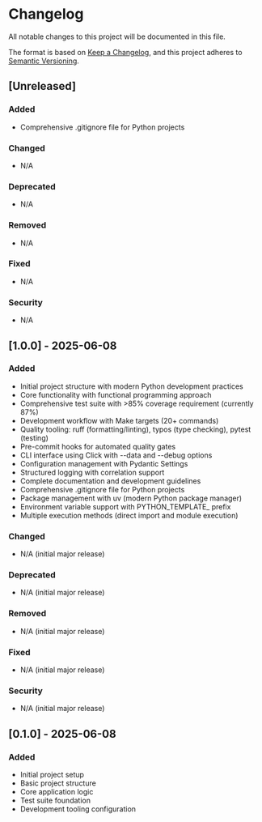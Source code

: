 # Changelog

All notable changes to this project will be documented in this file.

The format is based on [Keep a Changelog](https://keepachangelog.com/en/1.0.0/),
and this project adheres to [Semantic Versioning](https://semver.org/spec/v2.0.0.html).

## [Unreleased]

### Added
- Comprehensive .gitignore file for Python projects

### Changed
- N/A

### Deprecated
- N/A

### Removed
- N/A

### Fixed
- N/A

### Security
- N/A

## [1.0.0] - 2025-06-08

### Added
- Initial project structure with modern Python development practices
- Core functionality with functional programming approach
- Comprehensive test suite with >85% coverage requirement (currently 87%)
- Development workflow with Make targets (20+ commands)
- Quality tooling: ruff (formatting/linting), typos (type checking), pytest (testing)
- Pre-commit hooks for automated quality gates
- CLI interface using Click with --data and --debug options
- Configuration management with Pydantic Settings
- Structured logging with correlation support
- Complete documentation and development guidelines
- Comprehensive .gitignore file for Python projects
- Package management with uv (modern Python package manager)
- Environment variable support with PYTHON_TEMPLATE_ prefix
- Multiple execution methods (direct import and module execution)

### Changed
- N/A (initial major release)

### Deprecated
- N/A (initial major release)

### Removed
- N/A (initial major release)

### Fixed
- N/A (initial major release)

### Security
- N/A (initial major release)

## [0.1.0] - 2025-06-08

### Added
- Initial project setup
- Basic project structure
- Core application logic
- Test suite foundation
- Development tooling configuration

